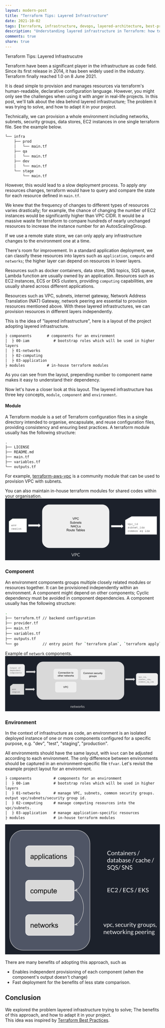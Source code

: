 ```yaml
---
layout: modern-post
title: "Terraform Tips: Layered Infrastructure"
date: 2021-10-02
tags: [terraform, infrastructure, devops, layered-architecture, best-practices, modules]
description: "Understanding layered infrastructure in Terraform: how to organize resources into logical layers for better deployment efficiency and maintainability."
comments: true
share: true
---
```

Terraform Tips: Layered Infrastrucutre


Terraform have been a significant player in the infrastructure as code field.
Since its first release in 2014, it has been widely used in the industry. Terraform finally reached 1.0 on 8 June 2021.

It is dead simple to provision and manages resources via terraform's human-readable, declarative configuration language. However, you might only see the challenges when using it with anger in real-life projects.
In this post, we'll talk about the idea behind layered infrastructure;  The problem it was trying to solve, and how to adapt it in your project.

Technically, we can provision a whole environment including networks, subnets, security groups, data stores, EC2 instances in one single terraform file. See the example below.
```
└── infra
    ├── prod
    │   └── main.tf
    ├── qa
    │   └── main.tf
    ├── dev
    │   └── main.tf
    └── stage
        └── main.tf
``` 

However, this would lead to a slow deployment process. 
To apply *any* resources changes, terraform would have to query and compare the state for each resource defined in `main.tf`. 

We knew that the frequency of changes to different types of resources varies drastically; for example, the chance of changing the number of EC2 instances would be significantly higher than VPC CIDR. It would be a massive waste for terraform to compare hundreds of nearly unchanged resources to increase the instance number for an AutosScalingGroup.

If we use a remote state store, we can only apply any infrastructure changes to the environment one at a time.

There's room for improvement. In a standard application deployment, we can classify these resources into layers such as  `application`, `compute` and `networks`; the higher layer can depend on resources in lower layers.

Resources such as docker containers, data store, SNS topics, SQS queue, Lambda function are usually owned by an application.
Resources such as EC2 instances, ECS or EKS clusters, providing `computing` capabilities, are usually shared across different applications.

Resources such as VPC, subnets, internet gateway, Network Address Translation (NAT) Gateway, network peering are essential to provision resources mentioned above.
With these layered infrastructures, we can provision resources in different layers independently.

This is the idea of "layered infrastructure", here is a layout of the project adopting layered infrastructure.
```
├ components       # components for an environment
│  ├ 00-iam           # bootstrap roles which will be used in higher layers
│  ├ 01-networks
│  ├ 02-computing
│  ├ 03-application
├ modules          # in-house terraform modules
```
As you can see from the layout, prepending number to component name makes it easy to understand their dependency.

Now let's have a closer look at this layout. The layered infrastructure has three key concepts, `module`, `component` and `environment`.

#### Module
A Terraform module is a set of Terraform configuration files in a single directory intended to organise, encapsulate, and reuse configuration files, providing consistency and ensuring best practices.
A terraform module usually has the following structure:
```
.
├── LICENSE
├── README.md
├── main.tf
├── variables.tf
└── outputs.tf    
```
For example, [terraform-aws-vpc](https://github.com/terraform-aws-modules/terraform-aws-vpc) is a community module that can be used to provision VPC with subnets.

You can also maintain in-house terraform modules for shared codes within your organisation.
![Module](/images/terraform-module.png)

### Component
An environment components groups multiple closely related modules or resources together.
It can be provisioned independently within an environment.
A component might depend on other components; Cyclic dependency must be avoided in component dependencies.
A component usually has the following structure:

```sh
.
├── terraform.tf // backend configuration
├── provider.tf
├── main.tf
├── variables.tf
├── outputs.tf
└── go           // entry point for `terraform plan`, `terraform apply` and `terraform destroy`
```

Example of `network` components.
![Component](/images/terraform-component.png)

### Environment
In the context of infrastructure as code, an environment is an isolated deployed instance of one or more components configured for a specific purpose, e.g. "dev", "test", "staging", "production".

All environments should have the same layout, with `knot` can be adjusted according to each environment.
The only difference between environments should be captured in an environment-specific file `tfvar`.
Let's revisit the example project layout for an environment.
```
├ components          # components for an environment
│  ├ 00-iam           # bootstrap roles which will be used in higher layers
│  ├ 01-networks      # manage VPC, subnets, common security groups. output vpc/subnets/security group id.
│  ├ 02-computing     # manage computing resources into the vpc/subnets.
│  ├ 03-application   # manage application-specific resources 
├ modules             # in-house terraform modules
```
![Environment](/images/terraform-environment.png)

There are many benefits of adopting this approach, such as
- Enables independent provisioning of each component (when the component's output doesn't change)
- Fast deployment for the benefits of less state comparison.

## Conclusion
We explored the problem layered infrastructure trying to solve; The benefits of this approach, and how to adapt it in your project.  
This idea was inspired by [Terraform Best Practices](https://www.terraform-best-practices.com/).